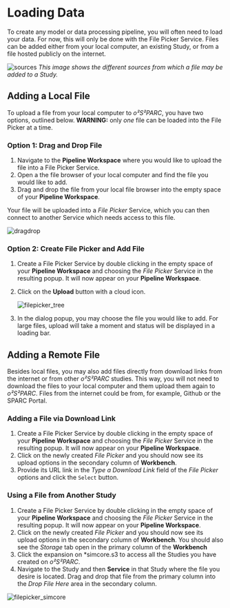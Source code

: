 # Loading Data

To create any model or data processing pipeline, you will often need to load your data. For now, this will only be done with the File Picker Service. Files can be added either from your local computer, an existing Study, or from a file hosted publicly on the internet.


![sources](https://user-images.githubusercontent.com/28002886/153612423-091bde24-990e-4247-af85-23c60f687011.png)
*This image shows the different sources from which a file may be added to a Study.*
## Adding a Local File
To upload a file from your local computer to *o²S²PARC*, you have two options, outlined below. **WARNING:** only *one* file can be loaded into the File Picker at a time.

### Option 1: Drag and Drop File
1. Navigate to the **Pipeline Workspace** where you would like to upload the file into a File Picker Service.
2. Open a the file browser of your local computer and find the file you would like to add.
3. Drag and drop the file from your local file browser into the empty space of your **Pipeline Workspace**.

Your file will be uploaded into a *File Picker* Service, which you can then connect to another Service which needs access to this file.

![dragdrop](https://user-images.githubusercontent.com/28002886/153610990-1d14ec65-91ec-4493-a3bc-5dea25093e0f.gif)

### Option 2: Create File Picker and Add File
1. Create a File Picker Service by double clicking in the empty space of your **Pipeline Workspace** and choosing the *File Picker* Service in the resulting popup. It will now appear on your **Pipeline Workspace**. 
2. Click on the __Upload__ button with a cloud icon. 

    ![filepicker_tree](https://user-images.githubusercontent.com/28002886/153613187-1d340da2-dcf6-4dcb-bb76-58254c9c8803.png ':size=600%')
3. In the dialog popup, you may choose the file you would like to add. For large files, upload will take a moment and status will be displayed in a loading bar.

## Adding a Remote File
Besides local files, you may also add files directly from download links from the internet or from other *o²S²PARC* studies. This way, you will not need to download the files to your local computer and them upload them again to *o²S²PARC*. Files from the internet could be from, for example, Github or the SPARC Portal. 
### Adding a File via Download Link
1. Create a File Picker Service by double clicking in the empty space of your **Pipeline Workspace** and choosing the *File Picker* Service in the resulting popup. It will now appear on your **Pipeline Workspace**. 
2. Click on the newly created *File Picker* and you should now see its upload options in the secondary column of **Workbench**. 
3. Provide its URL link in the *Type a Download Link* field of the *File Picker* options and click the ```Select``` button. 

### Using a File from Another Study
1. Create a File Picker Service by double clicking in the empty space of your **Pipeline Workspace** and choosing the *File Picker* Service in the resulting popup. It will now appear on your **Pipeline Workspace**. 
2. Click on the newly created *File Picker* and you should now see its upload options in the secondary column of **Workbench**. You should also see the *Storage* tab open in the primary column of the **Workbench**
3. Click the expansion on *simcore.s3 to access all the Studies you have created on *o²S²PARC*. 
4. Navigate to the Study and then **Service** in that Study where the file you desire is located. Drag and drop that file from the primary column into the *Drop File Here* area in the secondary column. 


![filepicker_simcore](https://user-images.githubusercontent.com/28002886/153640781-c987a839-d0c1-4561-aa75-c8b1680c776c.png ':size=600%')

<!-- If you have synchronized *o²S²PARC* with another [data directory](/docs/platform_introduction/Data.md), you will also see it here. To choose a file, simply click on the name of the file in the *o²S²PARC* simcore directory or your synced directory. -->
